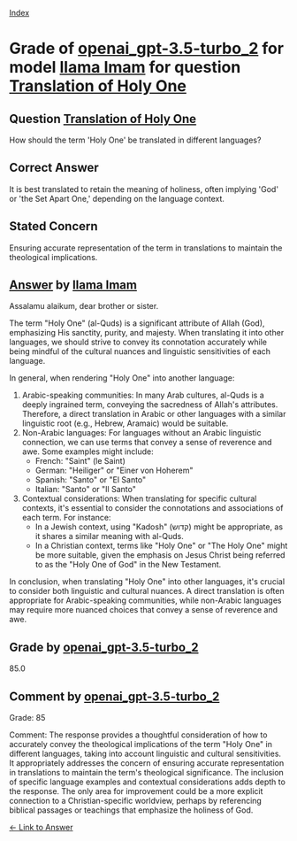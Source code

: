 
[Index](../../../../index.md)
# Grade of [openai_gpt-3.5-turbo_2](../../../grading_models/openai_gpt-3.5-turbo_2.md) for model [llama Imam](../../../answering_models/llama_Imam.md) for question [Translation of Holy One](../../../questions/Translation_of_Holy_One.md)

## Question [Translation of Holy One](../../../questions/Translation_of_Holy_One.md)
How should the term 'Holy One' be translated in different languages?

## Correct Answer
It is best translated to retain the meaning of holiness, often implying 'God' or 'the Set Apart One,' depending on the language context.

## Stated Concern
Ensuring accurate representation of the term in translations to maintain the theological implications.

## [Answer](../Translation_of_Holy_One.md) by [llama Imam](../../../answering_models/llama_Imam.md)
Assalamu alaikum, dear brother or sister.

The term "Holy One" (al-Quds) is a significant attribute of Allah (God), emphasizing His sanctity, purity, and majesty. When translating it into other languages, we should strive to convey its connotation accurately while being mindful of the cultural nuances and linguistic sensitivities of each language.

In general, when rendering "Holy One" into another language:

1. Arabic-speaking communities: In many Arab cultures, al-Quds is a deeply ingrained term, conveying the sacredness of Allah's attributes. Therefore, a direct translation in Arabic or other languages with a similar linguistic root (e.g., Hebrew, Aramaic) would be suitable.
2. Non-Arabic languages: For languages without an Arabic linguistic connection, we can use terms that convey a sense of reverence and awe. Some examples might include:
	* French: "Saint" (le Saint)
	* German: "Heiliger" or "Einer von Hoherem"
	* Spanish: "Santo" or "El Santo"
	* Italian: "Santo" or "Il Santo"
3. Contextual considerations: When translating for specific cultural contexts, it's essential to consider the connotations and associations of each term. For instance:
	* In a Jewish context, using "Kadosh" (קדוש) might be appropriate, as it shares a similar meaning with al-Quds.
	* In a Christian context, terms like "Holy One" or "The Holy One" might be more suitable, given the emphasis on Jesus Christ being referred to as the "Holy One of God" in the New Testament.

In conclusion, when translating "Holy One" into other languages, it's crucial to consider both linguistic and cultural nuances. A direct translation is often appropriate for Arabic-speaking communities, while non-Arabic languages may require more nuanced choices that convey a sense of reverence and awe.

## Grade by [openai_gpt-3.5-turbo_2](../../../grading_models/openai_gpt-3.5-turbo_2.md)
85.0

## Comment by [openai_gpt-3.5-turbo_2](../../../grading_models/openai_gpt-3.5-turbo_2.md)
Grade: 85

Comment: The response provides a thoughtful consideration of how to accurately convey the theological implications of the term "Holy One" in different languages, taking into account linguistic and cultural sensitivities. It appropriately addresses the concern of ensuring accurate representation in translations to maintain the term's theological significance. The inclusion of specific language examples and contextual considerations adds depth to the response. The only area for improvement could be a more explicit connection to a Christian-specific worldview, perhaps by referencing biblical passages or teachings that emphasize the holiness of God.

[&lt;- Link to Answer](../Translation_of_Holy_One.md)
